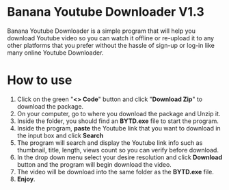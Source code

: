 # Banana Youtube Downloader V1.3

Banana Youtube Downloader is a simple program that will help you download Youtube video so you can watch it offline or re-upload it to any other platforms that you prefer without the hassle of sign-up or log-in like many online Youtube Downloader.


# How to use

1. Click on the green "**<> Code**" button and click "**Download Zip**" to download the package.
2. On your computer, go to where you download the package and Unzip it.
3. Inside the folder, you should find an **BYTD.exe** file to start the program.
4. Inside the program, **paste** the Youtube link that you want to download in the input box and click **Search**
5. The program will search and display the Youtube link info such as thumbnail, title, length, views count so you can verify before download.
6. In the drop down menu select your desire resolution and click **Download** button and the program will begin download the video.
7. The video will be download into the same folder as the **BYTD.exe** file.
8. **Enjoy**.
